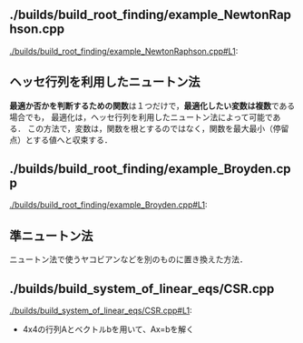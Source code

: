 ## ./builds/build_root_finding/example_NewtonRaphson.cpp

[./builds/build_root_finding/example_NewtonRaphson.cpp#L1](./builds/build_root_finding/example_NewtonRaphson.cpp#L1):

## ヘッセ行列を利用したニュートン法
****最適か否かを判断するための関数****は１つだけで，****最適化したい変数は複数****である場合でも，
最適化は，ヘッセ行列を利用したニュートン法によって可能である．
この方法で，変数は，関数を根とするのではなく，関数を最大最小（停留点）とする値へと収束する．

## ./builds/build_root_finding/example_Broyden.cpp

[./builds/build_root_finding/example_Broyden.cpp#L1](./builds/build_root_finding/example_Broyden.cpp#L1):

## 準ニュートン法
ニュートン法で使うヤコビアンなどを別のものに置き換えた方法．

## ./builds/build_system_of_linear_eqs/CSR.cpp

[./builds/build_system_of_linear_eqs/CSR.cpp#L1](./builds/build_system_of_linear_eqs/CSR.cpp#L1):

* 4x4の行列Aとベクトルbを用いて、Ax=bを解く

